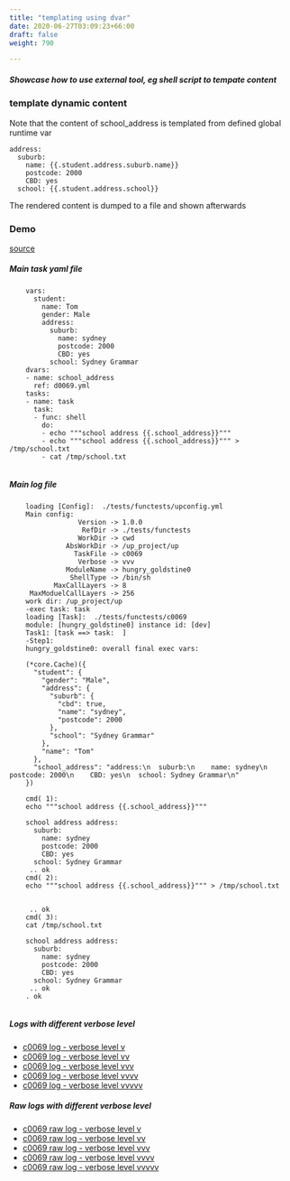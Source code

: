 ```yaml
---
title: "templating using dvar"
date: 2020-06-27T03:09:23+66:00
draft: false
weight: 790

---
```


##### Showcase how to use external tool, eg shell script to tempate content


### template dynamic content


Note that the content of school_address is templated from defined global runtime var

```
address:
  suburb:
    name: {{.student.address.suburb.name}}
    postcode: 2000
    CBD: yes
  school: {{.student.address.school}}

```

The rendered content is dumped to a file and shown afterwards











### Demo








[source](https://github.com/upcmd/up/blob/master/tests/functests/c0069.yml)

##### Main task yaml file
```
    vars:
      student:
        name: Tom
        gender: Male
        address:
          suburb:
            name: sydney
            postcode: 2000
            CBD: yes
          school: Sydney Grammar
    dvars:
    - name: school_address
      ref: d0069.yml
    tasks:
    - name: task
      task:
      - func: shell
        do:
        - echo """school address {{.school_address}}"""
        - echo """school address {{.school_address}}""" > /tmp/school.txt
        - cat /tmp/school.txt
    
```
##### Main log file
```
    loading [Config]:  ./tests/functests/upconfig.yml
    Main config:
                 Version -> 1.0.0
                  RefDir -> ./tests/functests
                 WorkDir -> cwd
              AbsWorkDir -> /up_project/up
                TaskFile -> c0069
                 Verbose -> vvv
              ModuleName -> hungry_goldstine0
               ShellType -> /bin/sh
           MaxCallLayers -> 8
     MaxModuelCallLayers -> 256
    work dir: /up_project/up
    -exec task: task
    loading [Task]:  ./tests/functests/c0069
    module: [hungry_goldstine0] instance id: [dev]
    Task1: [task ==> task:  ]
    -Step1:
    hungry_goldstine0: overall final exec vars:
    
    (*core.Cache)({
      "student": {
        "gender": "Male",
        "address": {
          "suburb": {
            "cbd": true,
            "name": "sydney",
            "postcode": 2000
          },
          "school": "Sydney Grammar"
        },
        "name": "Tom"
      },
      "school_address": "address:\n  suburb:\n    name: sydney\n    postcode: 2000\n    CBD: yes\n  school: Sydney Grammar\n"
    })
    
    cmd( 1):
    echo """school address {{.school_address}}"""
    
    school address address:
      suburb:
        name: sydney
        postcode: 2000
        CBD: yes
      school: Sydney Grammar
     .. ok
    cmd( 2):
    echo """school address {{.school_address}}""" > /tmp/school.txt
    
    
     .. ok
    cmd( 3):
    cat /tmp/school.txt
    
    school address address:
      suburb:
        name: sydney
        postcode: 2000
        CBD: yes
      school: Sydney Grammar
     .. ok
    . ok
    
```


##### Logs with different verbose level
* [c0069 log - verbose level v](../../logs/c0069_v)
* [c0069 log - verbose level vv](../../logs/c0069_vv)
* [c0069 log - verbose level vvv](../../logs/c0069_vvvv)
* [c0069 log - verbose level vvvv](../../logs/c0069_vvvv)
* [c0069 log - verbose level vvvvv](../../logs/c0069_vvvvv)

##### Raw logs with different verbose level
* [c0069 raw log - verbose level v](../../reflogs/c0069_v.log)
* [c0069 raw log - verbose level vv](../../reflogs/c0069_vv.log)
* [c0069 raw log - verbose level vvv](../../reflogs/c0069_vvv.log)
* [c0069 raw log - verbose level vvvv](../../reflogs/c0069_vvvv.log)
* [c0069 raw log - verbose level vvvvv](../../reflogs/c0069_vvvvv.log)








